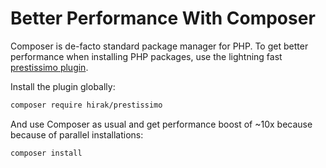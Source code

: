 # Better Performance With Composer

Composer is de-facto standard package manager for PHP. To get better performance
when installing PHP packages, use the lightning fast
[prestissimo plugin](https://github.com/hirak/prestissimo).

Install the plugin globally:

```bash
composer require hirak/prestissimo
```

And use Composer as usual and get performance boost of ~10x because because of
parallel installations:

```bash
composer install
```
